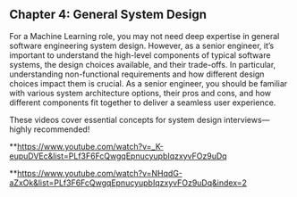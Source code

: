 ## Chapter 4: General System Design
For a Machine Learning role, you may not need deep expertise in general software engineering system design. However, as a senior engineer, it’s important to understand the high-level components of typical software systems, the design choices available, and their trade-offs. In particular, understanding non-functional requirements and how different design choices impact them is crucial. As a senior engineer, you should be familiar with various system architecture options, their pros and cons, and how different components fit together to deliver a seamless user experience.

These videos cover essential concepts for system design interviews—highly recommended!

**https://www.youtube.com/watch?v=_K-eupuDVEc&list=PLf3F6FcQwgqEpnucyupbIqzxyvFOz9uDq

**https://www.youtube.com/watch?v=NHqdG-aZxOk&list=PLf3F6FcQwgqEpnucyupbIqzxyvFOz9uDq&index=2
